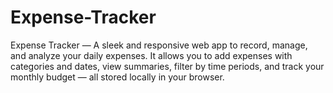 # Expense-Tracker
Expense Tracker — A sleek and responsive web app to record, manage, and analyze your daily expenses. It allows you to add expenses with categories and dates, view summaries, filter by time periods, and track your monthly budget — all stored locally in your browser.
